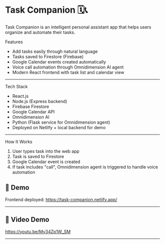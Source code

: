 # Task Companion 🗓️📞

Task Companion is an intelligent personal assistant app that helps users organize and automate their tasks.

Features

- Add tasks easily through natural language
- Tasks saved to Firestore (Firebase)
- Google Calendar events created automatically
- Voice call automation through Omnidimension AI agent
- Modern React frontend with task list and calendar view

---

Tech Stack

- React.js
- Node.js (Express backend)
- Firebase Firestore
- Google Calendar API
- Omnidimension AI
- Python (Flask service for Omnidimension agent)
- Deployed on Netlify + local backend for demo

---

 How It Works

1. User types task into the web app  
2. Task is saved to Firestore  
3. Google Calendar event is created  
4. If task includes "call", Omnidimension agent is triggered to handle voice automation

## 🌟 Demo
Frontend deployed:
https://task-companion.netlify.app/

---

## 🎥 Video Demo

https://youtu.be/My34Zp1W_SM

---



